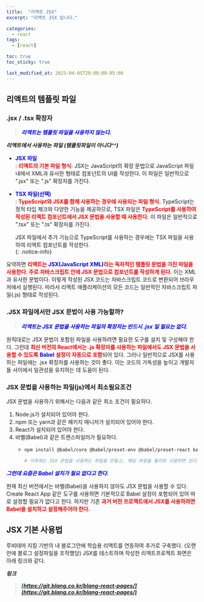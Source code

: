 ```yaml
---
title:  "리액트 JSX"
excerpt: "리액트 JSX 입니다."

categories:
  - react
tags:
  - [react]

toc: true
toc_sticky: true

last_modified_at: 2023-04-05T20:00:00-05:00
---
```


## 리액트의 템플릿 파일
### .jsx / .tsx 확장자
> <span style="color:blue"><I><b>리액트는 템플릿 파일을 사용하지 않는다.</b></I></span>  

***리액트에서 사용하는 파일 (템플릿파일이 아니다^^)***
- <span style="color:blue"><b>JSX 파일</b></span>  
  : <span style="color:red"><b>리액트의 기본 파일 형식.</b></span> JSX는 JavaScript의 확장 문법으로 JavaScript 파일 내에서 XML과 유사한 형태로 컴포넌트의 UI를 작성한다. 이 파일은 일반적으로 ".jsx" 또는 ".js" 확장자를 가진다.  

- <span style="color:blue"><b>TSX 파일(선택)</b></span>  
  : <span style="color:red"><b>TypeScript와 JSX를 함께 사용하는 경우에 사용되는 파일 형식.</b></span> TypeScript는 정적 타입 체크와 다양한 기능을 제공하므로, TSX 파일은 <span style="color:red"><b>TypeScript를 사용하여 작성된 리액트 컴포넌트에서 JSX 문법을 사용할 때 사용한다.</b></span> 이 파일은 일반적으로 ".tsx" 또는 ".ts" 확장자를 가진다.

  JSX 파일에서 추가 기능으로 TypeScript를 사용하는 경우에는 TSX 파일을 사용하여 리액트 컴포넌트를 작성한다.  
  {: .notice-info}


요약하면 <span style="color:red"><b> 리액트는 <span style="color:blue"><b>JSX(JavaScript XML)</b></span>라는 독자적인 템플릿 문법을 가진 파일을 사용한다. 
주로 자바스크립트 안에 JSX 문법으로 컴포넌트를 작성하게 된다.</b></span> 이는 XML과 유사한 문법이다. 이렇게 작성된 JSX 코드는 자바스크립트 코드로 변환되어 브라우저에서 실행된다. 따라서 리액트 애플리케이션의 모든 코드는 일반적인 자바스크립트 파일(.js) 형태로 작성된다. 


### .JSX 파일에서만 JSX 문법이 사용 가능할까?
> <span style="color:blue"><I><b>리액트는 JSX 문법을 사용하는 파일의 확장자는 반드시 .jsx 일 필요는 없다.</b></I></span>

원칙대로는 JSX 문법이 포함된 파일을 사용하려면 필요한 도구를 설치 및 구성해야 한다. 그런데 <span style="color:red"><b>최신 버전의 React에서는 .js 확장자를 사용하는 파일에서도 JSX 문법을 사용할 수 있도록</b></span> <span style="color:blue"><b>Babel</b></span> <span style="color:red"><b>설정이 자동으로 포함</b></span>되어 있다. 그러나 일반적으로 JSX를 사용하는 파일에는 .jsx 확장자를 사용하는 것이 좋다. 이는 코드의 가독성을 높이고 개발자들 사이에서 일관성을 유지하는 데 도움이 된다.


### JSX 문법을 사용하는 파일(js)에서 최소필요조건
JSX 문법을 사용하기 위해서는 다음과 같은 최소 조건이 필요하다.
1. Node.js가 설치되어 있어야 한다.
2. npm 또는 yarn과 같은 패키지 매니저가 설치되어 있어야 한다.
3. React가 설치되어 있어야 한다.
4. 바벨(Babel)과 같은 트랜스파일러가 필요하다.
    - ```bash
      npm install @babel/core @babel/preset-env @babel/preset-react babel-loader --save-dev

      # 이후에는 JSX 문법을 사용하는 파일을 만들고, 해당 파일을 불러와 사용하면 된다.

      ```

<span style="color:blue"><I><b>그런데 요즘은 Babel 설치가 필요 없다고 한다.</b></I></span>  
  
현재 최신 버전에서는 바벨(Babel)을 사용하지 않아도 JSX 문법을 사용할 수 있다. Create React App 같은 도구를 사용하면 기본적으로 Babel 설정이 포함되어 있어 따로 설정할 필요가 없다고 한다. 하지만 기존 <span style="color:red"><b>과거 버전 프로젝트에서 JSX를 사용하려면 Babel을 설치하고 설정해주어야 한다.</b></span>



## JSX 기본 사용법 
루비테마 지킬 기반의 내 블로그안에 학습용 리액트를 연동하여 추가로 구축했다. (오랜만에 블로그 설정파일을 조작했당) JSX를 테스트하며 작성한 리액트프로젝트 화면은 아래 링크와 같다.
  
***링크***  
> <span style="color:green"><b><I>[https://git.blang.co.kr/blang-react-pages/](https://git.blang.co.kr/blang-react-pages/)</I></b></span>

